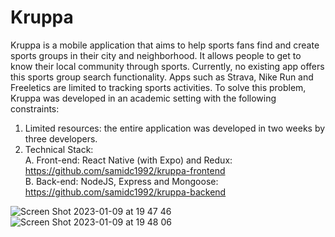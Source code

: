 # Kruppa

Kruppa is a mobile application that aims to help sports fans find and create sports groups in their city and neighborhood. It allows people to get to know their local community through sports. Currently, no existing app offers this sports group search functionality. Apps such as Strava, Nike Run and Freeletics are limited to tracking sports activities. To solve this problem, Kruppa was developed in an academic setting with the following constraints:  
  1. Limited resources: the entire application was developed in two weeks by three developers. 
  2. Technical Stack:  
    A. Front-end: React Native (with Expo) and Redux: https://github.com/samidc1992/kruppa-frontend  
    B. Back-end: NodeJS, Express and Mongoose: https://github.com/samidc1992/kruppa-backend  

![Screen Shot 2023-01-09 at 19 47 46](https://user-images.githubusercontent.com/115951910/211387930-6fa99969-3538-475e-a937-cbaaaa3a3551.png)
![Screen Shot 2023-01-09 at 19 48 06](https://user-images.githubusercontent.com/115951910/211387937-02dca5a2-5adf-4d1a-bcff-3947116300a0.png)
